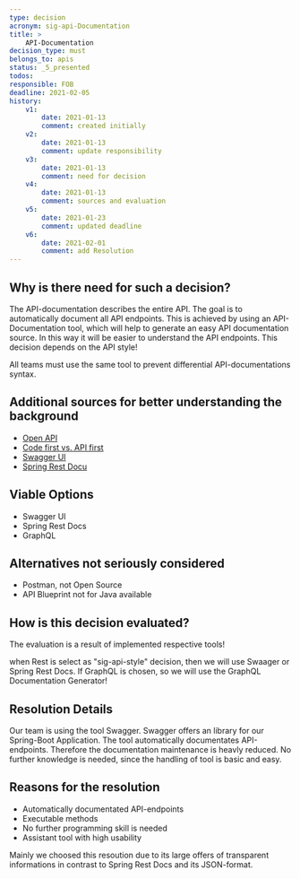 ```yaml
---
type: decision
acronym: sig-api-Documentation 
title: >
    API-Documentation
decision_type: must
belongs_to: apis
status: _5_presented
todos:
responsible: FOB
deadline: 2021-02-05
history:
    v1:
        date: 2021-01-13
        comment: created initially
    v2:
        date: 2021-01-13
        comment: update responsibility
    v3:
        date: 2021-01-13
        comment: need for decision
    v4:
        date: 2021-01-13
        comment: sources and evaluation
    v5: 
        date: 2021-01-23
        comment: updated deadline    
    v6:
        date: 2021-02-01
        comment: add Resolution
---
```


## Why is there need for such a decision?
The API-documentation describes the entire
API. The goal is to automatically document all API endpoints. This is achieved by using an API-Documentation tool, which will help to generate an easy API documentation source.
In this way it will be easier to understand the API endpoints. This decision depends on the API style!

All teams must use the same tool to prevent differential API-documentations syntax.

## Additional sources for better understanding the background

* [Open API](https://entwickler.de/online/development/einstieg-in-openapi-v3-579830417.html)
* [Code first vs. API first](https://apisyouwonthate.com/blog/api-design-first-vs-code-first)
* [Swagger UI](https://swagger.io/tools/swagger-ui/)
* [Spring Rest Docu](https://spring.io/projects/spring-restdocs)

## Viable Options

* Swagger UI
* Spring Rest Docs
* GraphQL

## Alternatives not seriously considered

* Postman, not Open Source
* API Blueprint not for Java available 

## How is this decision evaluated?

The evaluation is a result of implemented respective tools!

when Rest is select as "sig-api-style" decision, then we will use Swaager or Spring Rest Docs. If GraphQL is chosen, so we will use the GraphQL Documentation Generator!
 
## Resolution Details

Our team is using the tool Swagger. Swagger offers an library for our Spring-Boot Application. The tool automatically documentates API-endpoints. Therefore the documentation maintenance is heavly reduced. No further knowledge is needed, since the handling of tool is basic and easy.  

## Reasons for the resolution
* Automatically documentated API-endpoints
* Executable methods
* No further programming skill is needed
* Assistant tool with high usability 

Mainly we choosed this resoution due to its large offers of transparent informations in contrast to Spring Rest Docs and its JSON-format.
